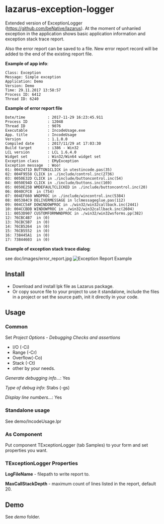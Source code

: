 # lazarus-exception-logger
Extended version of ExceptionLogger (https://github.com/beNative/lazarus).
At the moment of unhanled exception in the application shows basic application 
information and exception stack trace report. 

Also the error report can be saved to a file. New error report record will be 
added to the end of the existing report file.

**Example of app info**:

    Class: Exception
    Message: Simple exception
    Application: Demo
    Version: Demo
    Time: 29.11.2017 13:58:57
    Process ID: 6412
    Thread ID: 6240
    
**Example of error report file**

    Date/time          : 2017-11-29 16:23:45.911
    Process ID         : 12048
    Thread ID          : 9076
    Executable         : IncodeUsage.exe
    App. title         : IncodeUsage
    Version            : 1.1.0.0      
    Compiled date      : 2017/11/29 at 17:03:30
    Build target       : i386 - Win32
    LCL version        : LCL 1.6.4.0
    Widget set         : Win32/Win64 widget set
    Exception class    : EMyException
    Exception message  : Woo!
    01: 0042471D BUTTON1CLICK in utestincode.pas(35)
    02: 004F9558 CLICK in ./include/control.inc(2736)
    03: 0050E32D CLICK in ./include/buttoncontrol.inc(54)
    04: 0050E94D CLICK in ./include/buttons.inc(169)
    05: 0050E25B WMDEFAULTCLICKED in ./include/buttoncontrol.inc(20)
    06: 0040CFC8  in (754)
    07: 004EF660 WNDPROC in ./include/wincontrol.inc(5384)
    08: 005384C9 DELIVERMESSAGE in lclmessageglue.pas(112)
    09: 004CC54F DOWINDOWPROC in ./win32/win32callback.inc(2441)
    10: 004CCBDB WINDOWPROC in ./win32/win32callback.inc(2604)
    11: 0053D907 CUSTOMFORMWNDPROC in ./win32/win32wsforms.pp(382)
    12: 76CBC4B7  in (0)
    13: 76CBC5B7  in (0)
    14: 76CB5264  in (0)
    15: 76CB5552  in (0)
    16: 738445A1  in (0)
    17: 73844603  in (0)

    
**Example of exception stack trace dialog**:

see doc/images/error_report.jpg
![Exception Report Example](https://raw.githubusercontent.com/r3code/lazarus-exception-logger/master/doc/images/error_report.jpg)

## Install 

* Download and install lpk file as Lazarus package.
* Or copy source file to your project to use it standalone, include the files in a project or set the source path, init it directly in your code.

## Usage

### Common

Set *Project Options - Debugging* 
*Checks and assertions*
 
* I/O (-Ci)
* Range (-Cr)
* Overflow(-Co)
* Stack (-Ct)
* other by your needs.

*Generate debugging info...*: Yes

*Type of debug info*: Stabs (-gs)

*Display line numbers...*: Yes

### Standalone usage

See demo/IncodeUsage.lpr

### As Component

Put component TExceptionLogger (tab Samples) to your form and set properties you want.

### TExceptionLogger Properties 

**LogFileName** - filepath to write report to.

**MaxCallStackDepth** - maximum count of lines listed in the report, default 20.

## Demo 

See *demo* folder.



